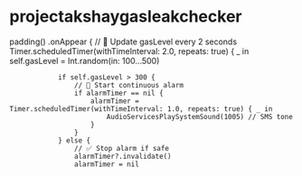 # projectakshaygasleakchecker
padding()
        .onAppear {
            // 🔹 Update gasLevel every 2 seconds
            Timer.scheduledTimer(withTimeInterval: 2.0, repeats: true) { _ in
                self.gasLevel = Int.random(in: 100...500)
                
                if self.gasLevel > 300 {
                    // 🚨 Start continuous alarm
                    if alarmTimer == nil {
                        alarmTimer = Timer.scheduledTimer(withTimeInterval: 1.0, repeats: true) { _ in
                            AudioServicesPlaySystemSound(1005) // SMS tone
                        }
                    }
                } else {
                    // ✅ Stop alarm if safe
                    alarmTimer?.invalidate()
                    alarmTimer = nil
